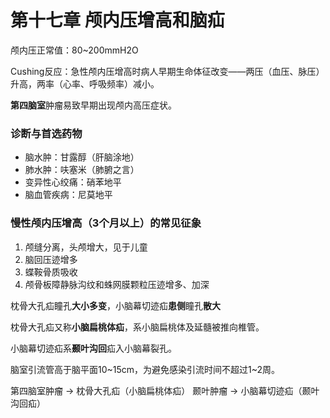 # 第十七章 颅内压增高和脑疝

颅内压正常值：80~200mmH2O

Cushing反应：急性颅内压增高时病人早期生命体征改变——两压（血压、脉压）升高，两率（心率、呼吸频率）减小。

**第四脑室**肿瘤易致早期出现颅内高压症状。

### 诊断与首选药物

- 脑水肿：甘露醇（肝脑涂地）
- 肺水肿：呋塞米（肺腑之言）
- 变异性心绞痛：硝苯地平
- 脑血管疾病：尼莫地平

### 慢性颅内压增高（3个月以上）的常见征象

1. 颅缝分离，头颅增大，见于儿童
1. 脑回压迹增多
1. 蝶鞍骨质吸收
1. 颅骨板障静脉沟纹和蛛网膜颗粒压迹增多、加深

枕骨大孔疝瞳孔**大小多变**，小脑幕切迹疝**患侧**瞳孔**散大**

枕骨大孔疝又称**小脑扁桃体疝**，系小脑扁桃体及延髓被推向椎管。

小脑幕切迹疝系**颞叶沟回**疝入小脑幕裂孔。

脑室引流管高于脑平面10~15cm，为避免感染引流时间不超过1~2周。

第四脑室肿瘤 -> 枕骨大孔疝（小脑扁桃体疝）
颞叶肿瘤 -> 小脑幕切迹疝（颞叶沟回疝）
